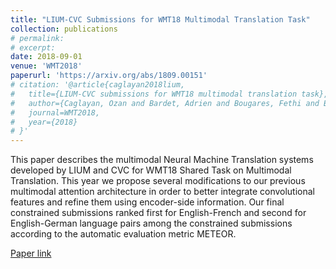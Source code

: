 ```yaml
---
title: "LIUM-CVC Submissions for WMT18 Multimodal Translation Task"
collection: publications
# permalink: 
# excerpt: 
date: 2018-09-01
venue: 'WMT2018'
paperurl: 'https://arxiv.org/abs/1809.00151'
# citation: '@article{caglayan2018lium,
#   title={LIUM-CVC submissions for WMT18 multimodal translation task},
#   author={Caglayan, Ozan and Bardet, Adrien and Bougares, Fethi and Barrault, Lo{\"\i}c and Wang, Kai and Masana, Marc and Herranz, Luis and van de Weijer, Joost},
#   journal=WMT2018,
#   year={2018}
# }'
---
```

This paper describes the multimodal Neural Machine Translation systems developed by LIUM and CVC for WMT18 Shared Task on Multimodal Translation. This year we propose several modifications to our previous multimodal attention architecture in order to better integrate convolutional features and refine them using encoder-side information. Our final constrained submissions ranked first for English-French and second for English-German language pairs among the constrained submissions according to the automatic evaluation metric METEOR.

[Paper link](https://arxiv.org/abs/1809.00151)